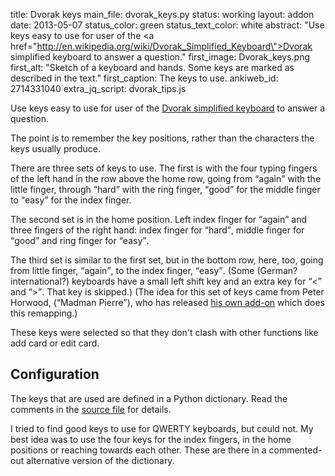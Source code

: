 title: Dvorak keys
main_file: dvorak_keys.py
status: working
layout: addon
date: 2013-05-07
status_color: green
status_text_color: white
abstract: "Use keys easy to use for user of the <a
href=\"http://en.wikipedia.org/wiki/Dvorak_Simplified_Keyboard\">Dvorak
simplified keyboard</a> to answer a question."
first_image: Dvorak_keys.png
first_alt: "Sketch of a keyboard and hands. Some keys are marked as described
in the text."
first_caption: The keys to use.
ankiweb_id: 2714331040
extra_jq_script: dvorak_tips.js

Use keys easy to use for user of the <a
href="http://en.wikipedia.org/wiki/Dvorak_Simplified_Keyboard">Dvorak
simplified keyboard</a> to answer a question.

The point is to remember the key positions, rather than the characters
the keys usually produce.

There are three sets of keys to use. The first is with the four typing
fingers of the left hand in the row above the home row, going from
<q>again</q> with the <span class="qtbase pinky">little finger</span>,
through <q>hard</q> with the ring finger, <q>good</q> for the middle finger to
<q>easy</q> for the index finger.

The second set is in the home position. Left index finger for <q>again</q>
and three fingers of the right hand: index finger for <q>hard</q>, middle
finger for <q>good</q> and ring finger for <q>easy</q>.

The third set is similar to the first set, but in the bottom row,
here, too, going from <span class="qtbase pinky">little finger</span>,
<q>again</q>, to the index finger, <q>easy</q>. (Some (German? international?)
keyboards have a small left shift key and an extra key for <q><</q> and
<q>></q>. That key is skipped.) (The idea for this set of keys came from
Peter Horwood, (<q>Madman Pierre</q>), who has released
[his own add-on](https://ankiweb.net/shared/info/3196965470) which
does this remapping.)

These keys were selected so that they don't clash with other functions
like add card or edit card.


## Configuration

The keys that are used are defined in a Python dictionary. Read the
comments in the
[source file](https://github.com/ospalh/anki-addons/blob/master/dvorak_keys.py)
for details.

I tried to find good keys to use for QWERTY keyboards, but
could not. My best idea was to use the four keys for the index fingers,
in the home positions or reaching towards each other. These are there
in a commented-out alternative version of the dictionary.
